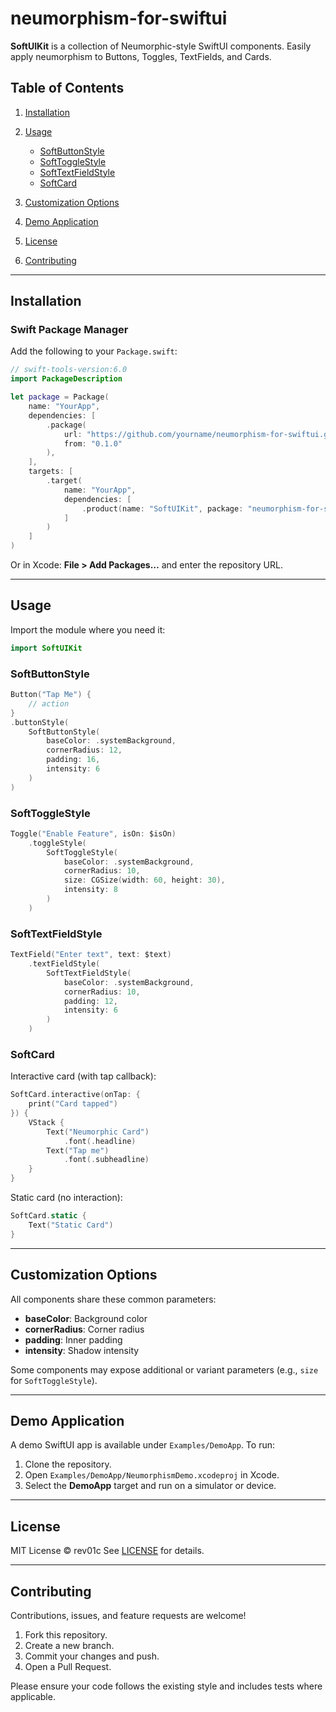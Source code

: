 # neumorphism-for-swiftui

**SoftUIKit** is a collection of Neumorphic-style SwiftUI components. Easily apply neumorphism to Buttons, Toggles, TextFields, and Cards.

## Table of Contents

1. [Installation](#installation)
2. [Usage](#usage)

   * [SoftButtonStyle](#softbuttonstyle)
   * [SoftToggleStyle](#softtogglestyle)
   * [SoftTextFieldStyle](#softtextfieldstyle)
   * [SoftCard](#softcard)
3. [Customization Options](#customization-options)
4. [Demo Application](#demo-application)
5. [License](#license)
6. [Contributing](#contributing)

---

## Installation

### Swift Package Manager

Add the following to your `Package.swift`:

```swift
// swift-tools-version:6.0
import PackageDescription

let package = Package(
    name: "YourApp",
    dependencies: [
        .package(
            url: "https://github.com/yourname/neumorphism-for-swiftui.git",
            from: "0.1.0"
        ),
    ],
    targets: [
        .target(
            name: "YourApp",
            dependencies: [
                .product(name: "SoftUIKit", package: "neumorphism-for-swiftui")
            ]
        )
    ]
)
```

Or in Xcode: **File > Add Packages…** and enter the repository URL.

---

## Usage

Import the module where you need it:

```swift
import SoftUIKit
```

### SoftButtonStyle

```swift
Button("Tap Me") {
    // action
}
.buttonStyle(
    SoftButtonStyle(
        baseColor: .systemBackground,
        cornerRadius: 12,
        padding: 16,
        intensity: 6
    )
)
```

### SoftToggleStyle

```swift
Toggle("Enable Feature", isOn: $isOn)
    .toggleStyle(
        SoftToggleStyle(
            baseColor: .systemBackground,
            cornerRadius: 10,
            size: CGSize(width: 60, height: 30),
            intensity: 8
        )
    )
```

### SoftTextFieldStyle

```swift
TextField("Enter text", text: $text)
    .textFieldStyle(
        SoftTextFieldStyle(
            baseColor: .systemBackground,
            cornerRadius: 10,
            padding: 12,
            intensity: 6
        )
    )
```

### SoftCard

Interactive card (with tap callback):

```swift
SoftCard.interactive(onTap: {
    print("Card tapped")
}) {
    VStack {
        Text("Neumorphic Card")
            .font(.headline)
        Text("Tap me")
            .font(.subheadline)
    }
}
```

Static card (no interaction):

```swift
SoftCard.static {
    Text("Static Card")
}
```

---

## Customization Options

All components share these common parameters:

* **baseColor**: Background color
* **cornerRadius**: Corner radius
* **padding**: Inner padding
* **intensity**: Shadow intensity

Some components may expose additional or variant parameters (e.g., `size` for `SoftToggleStyle`).

---

## Demo Application

A demo SwiftUI app is available under `Examples/DemoApp`. To run:

1. Clone the repository.
2. Open `Examples/DemoApp/NeumorphismDemo.xcodeproj` in Xcode.
3. Select the **DemoApp** target and run on a simulator or device.

---

## License

MIT License © rev01c
See [LICENSE](LICENSE) for details.

---

## Contributing

Contributions, issues, and feature requests are welcome!

1. Fork this repository.
2. Create a new branch.
3. Commit your changes and push.
4. Open a Pull Request.

Please ensure your code follows the existing style and includes tests where applicable.
